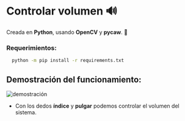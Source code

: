 # Controlar volumen 🔊

Creada en **Python**, usando **OpenCV** y **pycaw**. 👀


### Requerimientos:
```bash
  python -m pip install -r requirements.txt
```


    
## **Demostración del funcionamiento:**
![demostración](media/demostracion.gif)

* Con los dedos **índice** y **pulgar** podemos controlar el volumen del sistema.